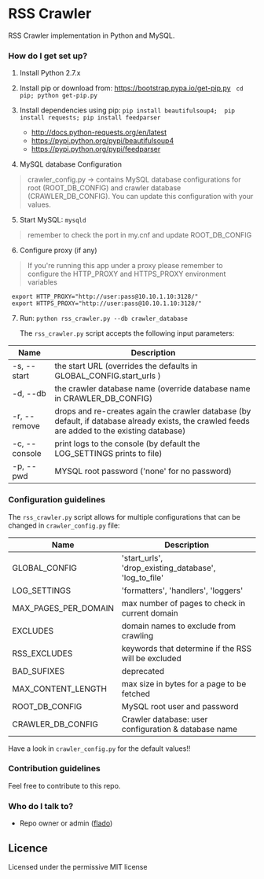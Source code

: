 # RSS Crawler #

RSS Crawler implementation in Python and MySQL.

### How do I get set up? ###

1. Install Python 2.7.x
2. Install pip
or download from:  https://bootstrap.pypa.io/get-pip.py ```  cd pip; python get-pip.py ```
3. Install dependencies using pip:  ```pip install beautifulsoup4;  pip install requests; pip install feedparser```
    * http://docs.python-requests.org/en/latest 
    * https://pypi.python.org/pypi/beautifulsoup4
    * https://pypi.python.org/pypi/feedparser

4. MySQL database Configuration
> crawler_config.py -> contains MySQL database configurations for root (ROOT_DB_CONFIG) and crawler database (CRAWLER_DB_CONFIG). You can update this configuration with your values.

5. Start MySQL: ```mysqld```
>  remember to check the port in my.cnf and update ROOT_DB_CONFIG

6. Configure proxy (if any)
> If you're running this app under a proxy please remember to configure the HTTP_PROXY and HTTPS_PROXY environment variables   
  ```
   export HTTP_PROXY="http://user:pass@10.10.1.10:3128/"
   export HTTPS_PROXY="http://user:pass@10.10.1.10:3128/"
  ```

7. Run:  ``` python rss_crawler.py --db crawler_database ```

   The ```rss_crawler.py``` script accepts the following input parameters:

| Name | Description |
| --------------------- | ----------- |
| -s, --start                                        | the start URL (overrides the defaults in GLOBAL_CONFIG.start_urls ) |
| -d, --db    | the crawler database name (override database name in CRAWLER_DB_CONFIG) |
| -r, --remove | drops and re-creates again the crawler database (by default, if database already exists, the crawled feeds are added to the existing database) |
| -c, --console | print logs to the console (by default the LOG_SETTINGS prints to file) |
| -p, --pwd | MYSQL root password ('none' for no password) |


### Configuration guidelines ###

The ```rss_crawler.py``` script allows for multiple configurations that can be changed in ```crawler_config.py``` file:

| Name | Description |
| ------------- | ----------- |
| GLOBAL_CONFIG    | 'start_urls', 'drop_existing_database', 'log_to_file' |
| LOG_SETTINGS     |  'formatters', 'handlers', 'loggers' |
| MAX_PAGES_PER_DOMAIN | max number of pages to check in current domain |
| EXCLUDES | domain names to exclude from crawling |
| RSS_EXCLUDES | keywords that determine if the RSS will be excluded |
| BAD_SUFIXES | deprecated |
| MAX_CONTENT_LENGTH | max size in bytes for a page to be fetched |
| ROOT_DB_CONFIG | MySQL root user and password |
| CRAWLER_DB_CONFIG | Crawler database: user configuration & database name |

Have a look in ```crawler_config.py``` for the default values!!


### Contribution guidelines ###

Feel free to contribute to this repo. 

### Who do I talk to? ###

* Repo owner or admin ([flado](https://github.com/flado))

## Licence
Licensed under the permissive MIT license